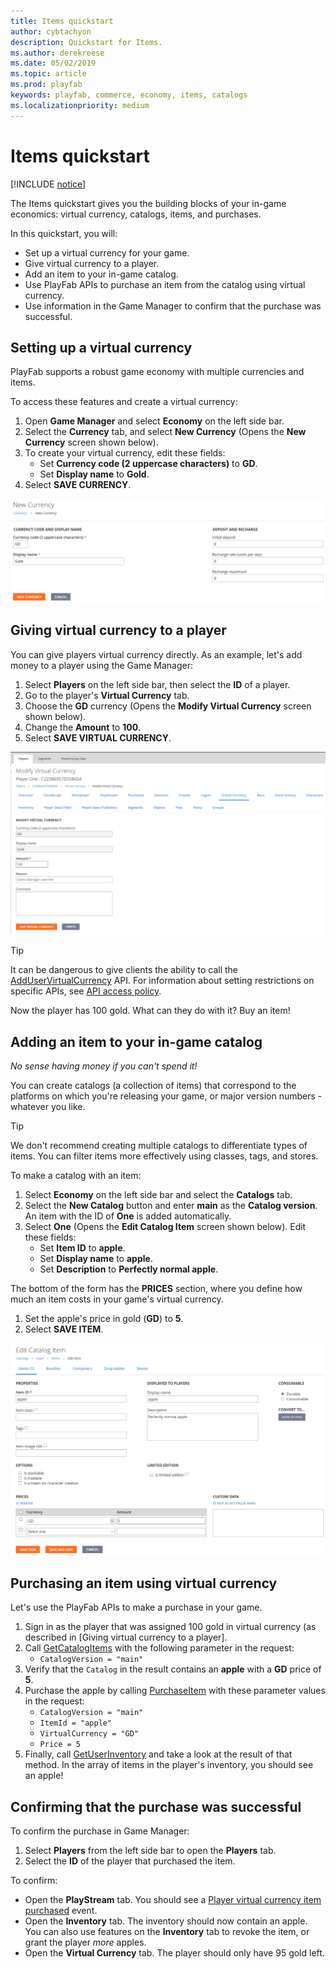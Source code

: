 ```yaml
---
title: Items quickstart
author: cybtachyon
description: Quickstart for Items.
ms.author: derekreese
ms.date: 05/02/2019
ms.topic: article
ms.prod: playfab
keywords: playfab, commerce, economy, items, catalogs
ms.localizationpriority: medium
---
```


# Items quickstart

[!INCLUDE [notice](../../../includes/_economy-deprecation.md)]

The Items quickstart gives you the building blocks of your in-game economics: virtual currency, catalogs, items, and purchases.

In this quickstart, you will:

* Set up a virtual currency for your game.
* Give virtual currency to a player.
* Add an item to your in-game catalog.
* Use PlayFab APIs to purchase an item from the catalog using virtual currency.
* Use information in the Game Manager to confirm that the purchase was successful.

## Setting up a virtual currency

PlayFab supports a robust game economy with multiple currencies and items.

To access these features and create a virtual currency:

1. Open **Game Manager** and select **Economy** on the left side bar.
1. Select the **Currency** tab, and select **New Currency** (Opens the **New Currency** screen shown below).
1. To create your virtual currency, edit these fields:
    * Set **Currency code (2 uppercase characters)** to **GD**.
    * Set **Display name** to **Gold**.
1. Select **SAVE CURRENCY**.

![Save New Currency](../media/tutorials/game-manager-economy-currency-new-currency.png)

## Giving virtual currency to a player

You can give players virtual currency directly. As an example, let's add money to a player using the Game Manager:

1. Select **Players** on the left side bar, then select the **ID** of a player.
2. Go to the player's **Virtual Currency** tab.
3. Choose the **GD** currency (Opens the **Modify Virtual Currency** screen shown below).
4. Change the **Amount** to **100**.
5. Select **SAVE VIRTUAL CURRENCY**.

![Modify Currency](../media/tutorials/game-manager-players-modify-virtual-currency.png)

> [!TIP]  
> It can be dangerous to give clients the ability to call the [AddUserVirtualCurrency](xref:titleid.playfabapi.com.client.playeritemmanagement.adduservirtualcurrency) API. For information about setting restrictions on specific APIs, see [API access policy](../../../api-references/api-access-policy.md).

Now the player has 100 gold. What can they do with it? Buy an item!

## Adding an item to your in-game catalog

_No sense having money if you can't spend it!_

You can create catalogs (a collection of items) that correspond to the platforms on which you're releasing your game, or major version numbers - whatever you like.

> [!TIP]
> We don't recommend creating multiple catalogs to differentiate types of items. You can filter items more effectively using classes, tags, and stores.

To make a catalog with an item:

1. Select **Economy** on the left side bar and select the **Catalogs** tab.
1. Select the **New Catalog** button and enter **main** as the **Catalog version**. An item with the ID of **One** is added automatically.
1. Select **One** (Opens the **Edit Catalog Item** screen shown below). Edit these fields:
    * Set **Item ID** to **apple**.
    * Set **Display name** to **apple**.
    * Set **Description** to **Perfectly normal apple**.

The bottom of the form has the **PRICES** section, where you define how much an item costs in your game's virtual currency.

1. Set the apple's price in gold (**GD**) to **5**.
1. Select **SAVE ITEM**.

![Add to Catalog](../media/tutorials/game-manager-economy-catalogs-edit-catalog-item.png)

## Purchasing an item using virtual currency

Let's use the PlayFab APIs to make a purchase in your game.

1. Sign in as the player that was assigned 100 gold in virtual currency (as described in [Giving virtual currency to a player].
1. Call [GetCatalogItems](xref:titleid.playfabapi.com.client.title-widedatamanagement.getcatalogitems) with the following parameter in the request:
    * `CatalogVersion = "main"`
1. Verify that the `Catalog` in the result contains an **apple** with a **GD** price of **5**.
1. Purchase the apple by calling [PurchaseItem](xref:titleid.playfabapi.com.client.playeritemmanagement.purchaseitem) with these parameter values in the request:
    * `CatalogVersion = "main"`
    * `ItemId = "apple"`
    * `VirtualCurrency = "GD"`
    * `Price = 5`
1. Finally, call [GetUserInventory](xref:titleid.playfabapi.com.client.playeritemmanagement.getuserinventory) and take a look at the result of that method. In the array of items in the player's inventory, you should see an apple!

## Confirming that the purchase was successful

To confirm the purchase in Game Manager:

1. Select **Players** from the left side bar to open the **Players** tab.
2. Select the **ID** of the player that purchased the item.

To confirm:

* Open the **PlayStream** tab. You should see a [Player virtual currency item purchased](../../../api-references/events/player-vc-item-purchased.md) event.
* Open the **Inventory** tab. The inventory should now contain an apple. You can also use features on the **Inventory** tab to revoke the item, or grant the player _more_ apples.
* Open the **Virtual Currency** tab. The player should only have 95 gold left.

